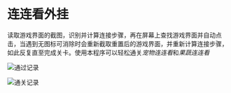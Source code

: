 # 连连看外挂
读取游戏界面的截图，识别并计算连接步骤，再在屏幕上查找游戏界面并自动点击，当遇到无图标可消除时会重新截取重置后的游戏界面，并重新计算连接步骤，如此反复直至完成关卡。使用本程序可以轻松通关*宠物连连看*和*果蔬连连看*

![通过记录](D:\GitRepository\llk_robot\img\宠物连连看通关记录.png)

![通关记录](D:\GitRepository\llk_robot\img\果蔬连连看通关记录.png)